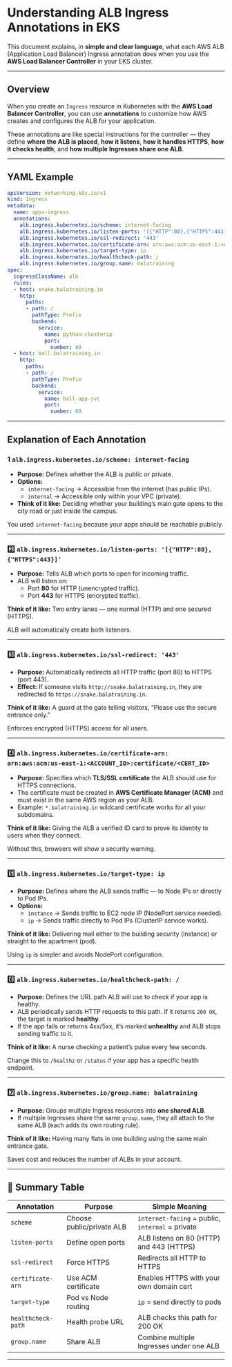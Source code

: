 # Understanding ALB Ingress Annotations in EKS

This document explains, in **simple and clear language**, what each AWS ALB (Application Load Balancer) Ingress annotation does when you use the **AWS Load Balancer Controller** in your EKS cluster.

---

##  Overview

When you create an `Ingress` resource in Kubernetes with the **AWS Load Balancer Controller**, you can use **annotations** to customize how AWS creates and configures the ALB for your application.

These annotations are like special instructions for the controller — they define **where the ALB is placed**, **how it listens**, **how it handles HTTPS**, **how it checks health**, and **how multiple Ingresses share one ALB**.

---

##  YAML Example

```yaml
apiVersion: networking.k8s.io/v1
kind: Ingress
metadata:
  name: apps-ingress
  annotations:
    alb.ingress.kubernetes.io/scheme: internet-facing
    alb.ingress.kubernetes.io/listen-ports: '[{"HTTP":80},{"HTTPS":443}]'
    alb.ingress.kubernetes.io/ssl-redirect: '443'
    alb.ingress.kubernetes.io/certificate-arn: arn:aws:acm:us-east-1:<ACCOUNT_ID>:certificate/<CERT_ID>
    alb.ingress.kubernetes.io/target-type: ip
    alb.ingress.kubernetes.io/healthcheck-path: /
    alb.ingress.kubernetes.io/group.name: balatraining
spec:
  ingressClassName: alb
  rules:
  - host: snake.balatraining.in
    http:
      paths:
      - path: /
        pathType: Prefix
        backend:
          service:
            name: python-clusterip
            port:
              number: 80
  - host: ball.balatraining.in
    http:
      paths:
      - path: /
        pathType: Prefix
        backend:
          service:
            name: ball-app-svc
            port:
              number: 80
```

---

##  Explanation of Each Annotation

### 1️ `alb.ingress.kubernetes.io/scheme: internet-facing`

- **Purpose:** Defines whether the ALB is public or private.
- **Options:**
  - `internet-facing` → Accessible from the internet (has public IPs).
  - `internal` → Accessible only within your VPC (private).
-  **Think of it like:** Deciding whether your building’s main gate opens to the city road or just inside the campus.

 You used `internet-facing` because your apps should be reachable publicly.

---

### 2️⃣ `alb.ingress.kubernetes.io/listen-ports: '[{"HTTP":80},{"HTTPS":443}]'`

- **Purpose:** Tells ALB which ports to open for incoming traffic.
- ALB will listen on:
  - Port **80** for HTTP (unencrypted traffic).
  - Port **443** for HTTPS (encrypted traffic).

 **Think of it like:** Two entry lanes — one normal (HTTP) and one secured (HTTPS).

 ALB will automatically create both listeners.

---

### 3️⃣ `alb.ingress.kubernetes.io/ssl-redirect: '443'`

- **Purpose:** Automatically redirects all HTTP traffic (port 80) to HTTPS (port 443).
- **Effect:** If someone visits `http://snake.balatraining.in`, they are redirected to `https://snake.balatraining.in`.

 **Think of it like:** A guard at the gate telling visitors, “Please use the secure entrance only.”

 Enforces encrypted (HTTPS) access for all users.

---

### 4️⃣ `alb.ingress.kubernetes.io/certificate-arn: arn:aws:acm:us-east-1:<ACCOUNT_ID>:certificate/<CERT_ID>`

- **Purpose:** Specifies which **TLS/SSL certificate** the ALB should use for HTTPS connections.
- The certificate must be created in **AWS Certificate Manager (ACM)** and must exist in the same AWS region as your ALB.
- Example: `*.balatraining.in` wildcard certificate works for all your subdomains.

 **Think of it like:** Giving the ALB a verified ID card to prove its identity to users when they connect.

 Without this, browsers will show a security warning.

---

### 5️⃣ `alb.ingress.kubernetes.io/target-type: ip`

- **Purpose:** Defines where the ALB sends traffic — to Node IPs or directly to Pod IPs.
- **Options:**
  - `instance` → Sends traffic to EC2 node IP (NodePort service needed).
  - `ip` → Sends traffic directly to Pod IPs (ClusterIP service works).

 **Think of it like:** Delivering mail either to the building security (instance) or straight to the apartment (pod).

 Using `ip` is simpler and avoids NodePort configuration.

---

### 6️⃣ `alb.ingress.kubernetes.io/healthcheck-path: /`

- **Purpose:** Defines the URL path ALB will use to check if your app is healthy.
- ALB periodically sends HTTP requests to this path. If it returns `200 OK`, the target is marked **healthy**.
- If the app fails or returns 4xx/5xx, it’s marked **unhealthy** and ALB stops sending traffic to it.

 **Think of it like:** A nurse checking a patient’s pulse every few seconds.

 Change this to `/healthz` or `/status` if your app has a specific health endpoint.

---

### 7️⃣ `alb.ingress.kubernetes.io/group.name: balatraining`

- **Purpose:** Groups multiple Ingress resources into **one shared ALB**.
- If multiple Ingresses share the same `group.name`, they all attach to the same ALB (each adds its own routing rule).

 **Think of it like:** Having many flats in one building using the same main entrance gate.

 Saves cost and reduces the number of ALBs in your account.

---

## 🧩 Summary Table

| Annotation | Purpose | Simple Meaning |
|-------------|----------|----------------|
| `scheme` | Choose public/private ALB | `internet-facing` = public, `internal` = private |
| `listen-ports` | Define open ports | ALB listens on 80 (HTTP) and 443 (HTTPS) |
| `ssl-redirect` | Force HTTPS | Redirects all HTTP to HTTPS |
| `certificate-arn` | Use ACM certificate | Enables HTTPS with your own domain cert |
| `target-type` | Pod vs Node routing | `ip` = send directly to pods |
| `healthcheck-path` | Health probe URL | ALB checks this path for 200 OK |
| `group.name` | Share ALB | Combine multiple Ingresses under one ALB |

---

